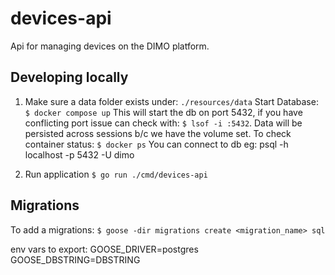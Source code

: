 # devices-api
Api for managing devices on the DIMO platform.

## Developing locally

1. Make sure a data folder exists under: `./resources/data`
Start Database: `$ docker compose up`
This will start the db on port 5432, if you have conflicting port issue can check with: `$ lsof -i :5432`. 
Data will be persisted across sessions b/c we have the volume set. 
To check container status: `$ docker ps`
You can connect to db eg: psql -h localhost -p 5432 -U dimo

2. Run application
`$ go run ./cmd/devices-api` 

## Migrations

To add a migrations:
`$ goose -dir migrations create <migration_name> sql`

env vars to export:
GOOSE_DRIVER=postgres
GOOSE_DBSTRING=DBSTRING
